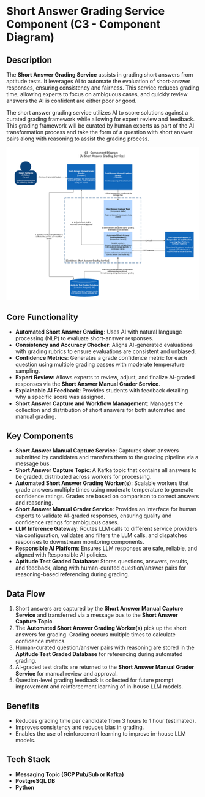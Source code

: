 # **Short Answer Grading Service Component (C3 - Component Diagram)**

## **Description**

The **Short Answer Grading Service** assists in grading short answers from aptitude tests. It leverages AI to automate the evaluation of short-answer responses, ensuring consistency and fairness. This service reduces grading time, allowing experts to focus on ambiguous cases, and quickly review answers the AI is confident are either poor or good.

The short answer grading service utilizes AI to score solutions against a curated grading framework while allowing for expert review and feedback. This grading framework will be curated by human experts as part of the AI transformation process and take the form of a question with short answer pairs along with reasoning to assist the grading process.

![Short Answer Grading Service Component](../../images/architecture/c3-component-ai-short-answer-grading-service.png)

## **Core Functionality**

- **Automated Short Answer Grading**: Uses AI with natural language processing (NLP) to evaluate short-answer responses.
- **Consistency and Accuracy Checker**: Aligns AI-generated evaluations with grading rubrics to ensure evaluations are consistent and unbiased.
- **Confidence Metrics**: Generates a grade confidence metric for each question using multiple grading passes with moderate temperature sampling.
- **Expert Review**: Allows experts to review, adjust, and finalize AI-graded responses via the **Short Answer Manual Grader Service**.
- **Explainable AI Feedback**: Provides students with feedback detailing why a specific score was assigned.
- **Short Answer Capture and Workflow Management**: Manages the collection and distribution of short answers for both automated and manual grading.

## **Key Components**

- **Short Answer Manual Capture Service**: Captures short answers submitted by candidates and transfers them to the grading pipeline via a message bus.
- **Short Answer Capture Topic**: A Kafka topic that contains all answers to be graded, distributed across workers for processing.
- **Automated Short Answer Grading Worker(s)**: Scalable workers that grade answers multiple times using moderate temperature to generate confidence ratings. Grades are based on comparison to correct answers and reasoning.
- **Short Answer Manual Grader Service**: Provides an interface for human experts to validate AI-graded responses, ensuring quality and confidence ratings for ambiguous cases.
- **LLM Inference Gateway**: Routes LLM calls to different service providers via configuration, validates and filters the LLM calls, and dispatches responses to downstream monitoring components.
- **Responsible AI Platform**: Ensures LLM responses are safe, reliable, and aligned with Responsible AI policies.
- **Aptitude Test Graded Database**: Stores questions, answers, results, and feedback, along with human-curated question/answer pairs for reasoning-based referencing during grading.

## **Data Flow**

1. Short answers are captured by the **Short Answer Manual Capture Service** and transferred via a message bus to the **Short Answer Capture Topic**.
2. The **Automated Short Answer Grading Worker(s)** pick up the short answers for grading. Grading occurs multiple times to calculate confidence metrics.
3. Human-curated question/answer pairs with reasoning are stored in the **Aptitude Test Graded Database** for referencing during automated grading.
4. AI-graded test drafts are returned to the **Short Answer Manual Grader Service** for manual review and approval.
5. Question-level grading feedback is collected for future prompt improvement and reinforcement learning of in-house LLM models.

## **Benefits**

- Reduces grading time per candidate from 3 hours to 1 hour (estimated).
- Improves consistency and reduces bias in grading.
- Enables the use of reinforcement learning to improve in-house LLM models.

## **Tech Stack**

- **Messaging Topic (GCP Pub/Sub or Kafka)**
- **PostgreSQL DB**
- **Python**
